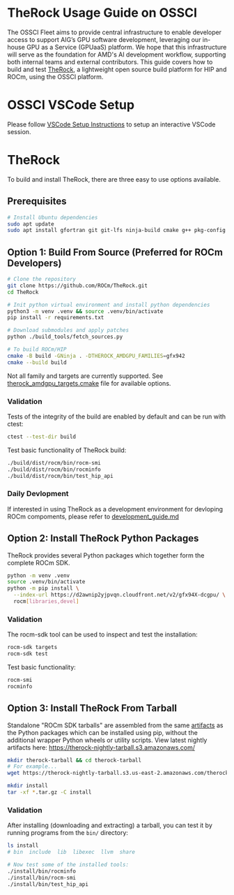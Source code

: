 # TheRock Usage Guide on OSSCI

The OSSCI Fleet aims to provide central infrastructure to enable developer access to support AIG’s GPU software development, leveraging our in-house GPU as a Service (GPUaaS) platform.
We hope that this infrastructure will serve as the foundation for AMD's AI development workflow, supporting both internal teams and external contributors.
This guide covers how to build and test [TheRock](https://github.com/ROCm/TheRock), a lightweight open source build platform for HIP and ROCm, using the OSSCI platform.

# OSSCI VSCode Setup

Please follow [VSCode Setup Instructions](../vscode/README.md) to setup an interactive VSCode session.

# TheRock

To build and install TheRock, there are three easy to use options available.

## Prerequisites

```bash
# Install Ubuntu dependencies
sudo apt update
sudo apt install gfortran git git-lfs ninja-build cmake g++ pkg-config xxd patchelf automake libtool python3-venv python3-dev libegl1-mesa-dev wget
```

## Option 1: Build From Source (Preferred for ROCm Developers)

```bash
# Clone the repository
git clone https://github.com/ROCm/TheRock.git
cd TheRock

# Init python virtual environment and install python dependencies
python3 -m venv .venv && source .venv/bin/activate
pip install -r requirements.txt

# Download submodules and apply patches
python ./build_tools/fetch_sources.py

# To build ROCm/HIP
cmake -B build -GNinja . -DTHEROCK_AMDGPU_FAMILIES=gfx942
cmake --build build
```

Not all family and targets are currently supported. See [therock_amdgpu_targets.cmake](https://github.com/ROCm/TheRock/blob/main/cmake/therock_amdgpu_targets.cmake) file for available options.

### Validation

Tests of the integrity of the build are enabled by default and can be run
with ctest:

```bash
ctest --test-dir build
```

Test basic functionality of TheRock build:

```bash
./build/dist/rocm/bin/rocm-smi
./build/dist/rocm/bin/rocminfo
./build/dist/rocm/bin/test_hip_api
```

### Daily Devlopment

If interested in using TheRock as a development environment for devloping ROCm compoments, please refer to [development_guide.md](https://github.com/ROCm/TheRock/blob/main/docs/development/development_guide.md)

## Option 2: Install TheRock Python Packages

TheRock provides several Python packages which together form the complete ROCm SDK.

```bash
python -m venv .venv
source .venv/bin/activate
python -m pip install \
  --index-url https://d2awnip2yjpvqn.cloudfront.net/v2/gfx94X-dcgpu/ \
  rocm[libraries,devel]
```

### Validation

The rocm-sdk tool can be used to inspect and test the installation:

```bash
rocm-sdk targets
rocm-sdk test
```

Test basic functionality:

```bash
rocm-smi
rocminfo
```

## Option 3: Install TheRock From Tarball

Standalone "ROCm SDK tarballs" are assembled from the same
[artifacts](https://github.com/ROCm/TheRock/blob/main/docs/development/artifacts.md) as the Python packages which can be
installed using pip, without the additional wrapper Python wheels or utility scripts.
View latest nightly artifacts here: https://therock-nightly-tarball.s3.amazonaws.com/

```bash
mkdir therock-tarball && cd therock-tarball
# For example...
wget https://therock-nightly-tarball.s3.us-east-2.amazonaws.com/therock-dist-linux-gfx94X-dcgpu-7.0.0rc20250729.tar.gz

mkdir install
tar -xf *.tar.gz -C install
```

### Validation

After installing (downloading and extracting) a tarball, you can test it by
running programs from the `bin/` directory:

```bash
ls install
# bin  include  lib  libexec  llvm  share

# Now test some of the installed tools:
./install/bin/rocminfo
./install/bin/rocm-smi
./install/bin/test_hip_api
```
